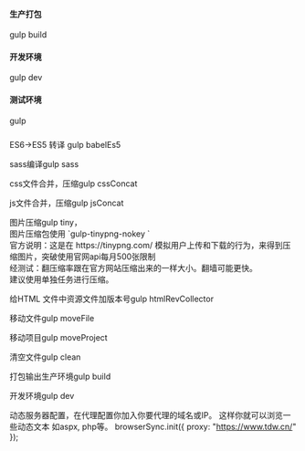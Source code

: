 
#### 生产打包
gulp build
#### 开发环境
gulp dev
#### 测试环境
gulp

###
<p>ES6->ES5 转译 gulp babelEs5</p>
<p>sass编译gulp sass</p>
<p>css文件合并，压缩gulp cssConcat</p>
<p>js文件合并，压缩gulp jsConcat</p>
<p>图片压缩gulp tiny，<br/>
 图片压缩包使用 `gulp-tinypng-nokey ` <br/>
官方说明：这是在 https://tinypng.com/ 模拟用户上传和下载的行为，来得到压缩图片，突破使用官网api每月500张限制 <br/>
经测试：翻压缩率跟在官方网站压缩出来的一样大小。翻墙可能更快。 <br/>
建议使用单独任务进行压缩。  <br/>
</p>
<p>给HTML 文件中资源文件加版本号gulp htmlRevCollector</p>
<p>移动文件gulp moveFile</p>
<p>移动项目gulp moveProject</p>
<p>清空文件gulp clean</p>
<p>打包输出生产环境gulp build</p>
<p>开发环境gulp dev</p>


动态服务器配置，在代理配置你加入你要代理的域名或IP。 这样你就可以浏览一些动态文本 如aspx, php等。
browserSync.init({
    proxy: "https://www.tdw.cn/"
});
